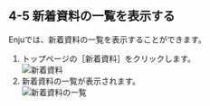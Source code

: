 4-5 新着資料の一覧を表示する
----------------------------

Enjuでは、新着資料の一覧を表示することができます。

1. トップページの［新着資料］をクリックします。  
	![新着資料](assets/images/image_operation_133.jpg)
2. 新着資料の一覧が表示されます。  
   ![新着資料の一覧](assets/images/image_operation_134.jpg)

